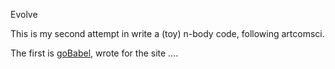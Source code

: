 Evolve

This is my second attempt in write a (toy) n-body code, following artcomsci.

The first is [goBabel](), wrote for the site ....

